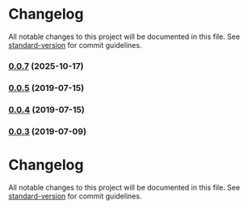 # Changelog

All notable changes to this project will be documented in this file. See [standard-version](https://github.com/conventional-changelog/standard-version) for commit guidelines.

### [0.0.7](https://github.com/acidspud/step-promise-looper/compare/v0.0.5...v0.0.7) (2025-10-17)

### [0.0.5](https://github.com/acidspud/step-promise-looper/compare/v0.0.4...v0.0.5) (2019-07-15)



### [0.0.4](https://github.com/acidspud/step-promise-looper/compare/v0.0.3...v0.0.4) (2019-07-15)



### [0.0.3](https://github.com/acidspud/step-promise-looper/compare/v0.0.2...v0.0.3) (2019-07-09)



# Changelog

All notable changes to this project will be documented in this file. See [standard-version](https://github.com/conventional-changelog/standard-version) for commit guidelines.
